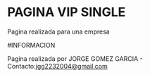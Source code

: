 # PAGINA VIP SINGLE

Pagina realizada para una empresa

#INFORMACION

Pagina realizada por JORGE GOMEZ GARCIA - Contacto:jgg2232004@gmail.com